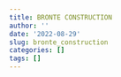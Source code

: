 ```yaml
---
title: BRONTE CONSTRUCTION
author: ''
date: '2022-08-29'
slug: bronte_construction
categories: []
tags: []
---
```


